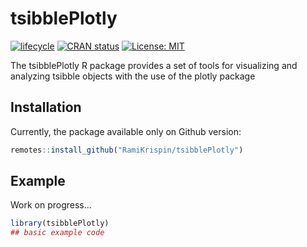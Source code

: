 # tsibblePlotly

<!-- badges: start -->
[![lifecycle](https://img.shields.io/badge/lifecycle-experimental-orange.svg)](https://www.tidyverse.org/lifecycle/#experimental)
[![CRAN status](https://www.r-pkg.org/badges/version/tsibblePlotly)](https://cran.r-project.org/package=tsibblePlotly)
[![License: MIT](https://img.shields.io/badge/License-MIT-blue.svg)](https://opensource.org/licenses/MIT)
<!-- badges: end -->

The tsibblePlotly R package provides a set of tools for visualizing and analyzing tsibble objects with the use of the plotly package

## Installation

Currently, the package available only on Github version:

``` r
remotes::install_github("RamiKrispin/tsibblePlotly")
```

## Example

Work on progress...

``` r
library(tsibblePlotly)
## basic example code
```

